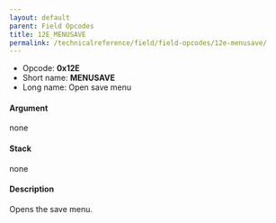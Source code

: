 ```yaml
---
layout: default
parent: Field Opcodes
title: 12E_MENUSAVE
permalink: /technicalreference/field/field-opcodes/12e-menusave/
---
```


-   Opcode: **0x12E**
-   Short name: **MENUSAVE**
-   Long name: Open save menu

#### Argument

none

#### Stack

none

#### Description

Opens the save menu.
